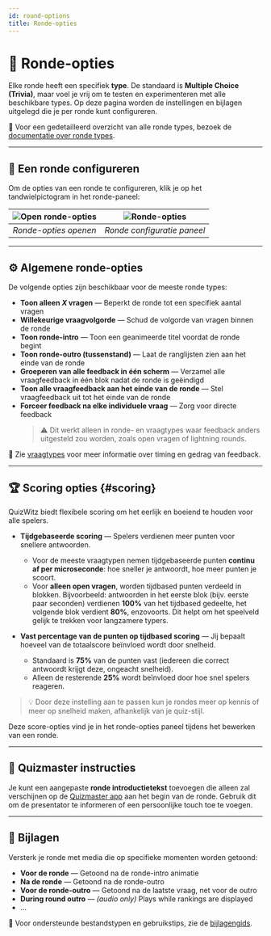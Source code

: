 ```yaml
---
id: round-options
title: Ronde-opties
---
```


# 🔄 Ronde-opties

Elke ronde heeft een specifiek **type**. De standaard is **Multiple Choice (Trivia)**, maar voel je vrij om te testen en experimenteren met alle beschikbare types. Op deze pagina worden de instellingen en bijlagen uitgelegd die je per ronde kunt configureren.

📘 Voor een gedetailleerd overzicht van alle ronde types, bezoek de [documentatie over ronde types](../round-types/000-round-types.md).

---

## 🔧 Een ronde configureren

Om de opties van een ronde te configureren, klik je op het tandwielpictogram in het ronde-paneel:

| ![Open ronde-opties](/images/open-round-options.png) | ![Ronde-opties](/images/round-options.png) |
| :--------------------------------------------------: | :----------------------------------------: |
|                 _Ronde-opties openen_                |         _Ronde configuratie paneel_        |

---

## ⚙️ Algemene ronde-opties

De volgende opties zijn beschikbaar voor de meeste ronde types:

- **Toon alleen _X_ vragen** — Beperkt de ronde tot een specifiek aantal vragen
- **Willekeurige vraagvolgorde** — Schud de volgorde van vragen binnen de ronde
- **Toon ronde-intro** — Toon een geanimeerde titel voordat de ronde begint
- **Toon ronde-outro (tussenstand)** — Laat de ranglijsten zien aan het einde van de ronde
- **Groeperen van alle feedback in één scherm** — Verzamel alle vraagfeedback in één blok nadat de ronde is geëindigd
- **Toon alle vraagfeedback aan het einde van de ronde** — Stel vraagfeedback uit tot het einde van de ronde
- **Forceer feedback na elke individuele vraag** — Zorg voor directe feedback
  > ⚠️ Dit werkt alleen in ronde- en vraagtypes waar feedback anders uitgesteld zou worden, zoals open vragen of lightning rounds.

📘 Zie [vraagtypes](../question-types/000-question-types.md) voor meer informatie over timing en gedrag van feedback.

---

## 🏆 Scoring opties {#scoring}

QuizWitz biedt flexibele scoring om het eerlijk en boeiend te houden voor alle spelers.

- **Tijdgebaseerde scoring** — Spelers verdienen meer punten voor snellere antwoorden.
  - Voor de meeste vraagtypen nemen tijdgebaseerde punten **continu af per microseconde**: hoe sneller je antwoordt, hoe meer punten je scoort.
  - Voor **alleen open vragen**, worden tijdbased punten verdeeld in blokken. Bijvoorbeeld: antwoorden in het eerste blok (bijv. eerste paar seconden) verdienen **100%** van het tijdbased gedeelte, het volgende blok verdient **80%**, enzovoorts. Dit helpt om het speelveld gelijk te trekken voor langzamere typers.

- **Vast percentage van de punten op tijdbased scoring** — Jij bepaalt hoeveel van de totaalscore beïnvloed wordt door snelheid.
  - Standaard is **75%** van de punten vast (iedereen die correct antwoordt krijgt deze, ongeacht snelheid).
  - Alleen de resterende **25%** wordt beïnvloed door hoe snel spelers reageren.

> 💡 Door deze instelling aan te passen kun je rondes meer op kennis of meer op snelheid maken, afhankelijk van je quiz-stijl.

Deze score-opties vind je in het ronde-opties paneel tijdens het bewerken van een ronde.

---

## 📜 Quizmaster instructies

Je kunt een aangepaste **ronde introductietekst** toevoegen die alleen zal verschijnen op de [Quizmaster app](../quizmaster/001-introduction.md) aan het begin van de ronde. Gebruik dit om de presentator te informeren of een persoonlijke touch toe te voegen.

---

## 📎 Bijlagen

Versterk je ronde met media die op specifieke momenten worden getoond:

- **Voor de ronde** — Getoond na de ronde-intro animatie
- **Na de ronde** — Getoond na de ronde-outro
- **Voor de ronde-outro** — Getoond na de laatste vraag, net voor de outro
- **During round outro** — _(audio only)_ Plays while rankings are displayed
- ...

📘 Voor ondersteunde bestandstypen en gebruikstips, zie de [bijlagengids](../editor/006-attachments.md).
